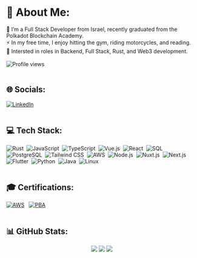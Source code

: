 # 💫 About Me:
🔭 I’m a Full Stack Developer from Israel, recently graduated from the Polkadot Blockchain Academy.<br>
⚡ In my free time, I enjoy hitting the gym, riding motorcycles, and reading.<br>
👀 Intersted in roles in Backend, Full Stack, Rust, and Web3 development.<br>
<br/>
![Profile views](https://komarev.com/ghpvc/?username=daiagi&style=flat-square&color=blue)
<br>
<br/>

## 🌐 Socials:
[![LinkedIn](https://img.shields.io/badge/LinkedIn-%230077B5.svg?logo=linkedin&logoColor=white)](https://linkedin.com/in/baruch-fischman)
<br/>
<br/>

## 💻 Tech Stack:
![Rust](https://img.shields.io/badge/rust-%2307405e.svg?style=for-the-badge&logo=rust&logoColor=white)&nbsp;
![JavaScript](https://img.shields.io/badge/javascript-%23323330.svg?style=for-the-badge&logo=javascript&logoColor=%23F7DF1E)&nbsp;
![TypeScript](https://img.shields.io/badge/typescript-%23007ACC.svg?style=for-the-badge&logo=typescript&logoColor=white)&nbsp;
![Vue.js](https://img.shields.io/badge/Vue.js-%2335495e.svg?style=for-the-badge&logo=vue.js&logoColor=%234FC08D)&nbsp;
![React](https://img.shields.io/badge/react-%2320232a.svg?style=for-the-badge&logo=react&logoColor=%2361DAFB)&nbsp;
![SQL](https://img.shields.io/badge/SQL-%2300f.svg?style=for-the-badge&logo=sql&logoColor=white)&nbsp;
![PostgreSQL](https://img.shields.io/badge/postgres-%23316192.svg?style=for-the-badge&logo=postgresql&logoColor=white)&nbsp;
![Tailwind CSS](https://img.shields.io/badge/tailwind-%23081C59.svg?style=for-the-badge&logo=tailwind-css&logoColor=white)&nbsp;
![AWS](https://img.shields.io/badge/AWS-%23FF9900.svg?style=for-the-badge&logo=amazon-aws&logoColor=white)&nbsp;
![Node.js](https://img.shields.io/badge/node.js-%23339933.svg?style=for-the-badge&logo=node.js&logoColor=white)&nbsp;
![Nuxt.js](https://img.shields.io/badge/Nuxt.js-%2300DC82.svg?style=for-the-badge&logo=nuxt.js&logoColor=white)&nbsp;
![Next.js](https://img.shields.io/badge/next.js-%23000000.svg?style=for-the-badge&logo=next.js&logoColor=white)&nbsp;
![Flutter](https://img.shields.io/badge/Flutter-%2302569B.svg?style=for-the-badge&logo=Flutter&logoColor=white)&nbsp;
![Python](https://img.shields.io/badge/python-3670A0?style=for-the-badge&logo=python&logoColor=ffdd54)&nbsp;
![Java](https://img.shields.io/badge/java-%23ED8B00.svg?style=for-the-badge&logo=java&logoColor=white)&nbsp;
![Linux](https://img.shields.io/badge/Linux-FCC624?style=for-the-badge&logo=linux&logoColor=black)
<br/>
<br/>
## 🎓 Certifications:
[![AWS](https://github.com/daiagi/daiagi/assets/22791238/3ffd6331-453b-494c-bb4d-63b31aa1cfd6)](https://www.credly.com/earner/earned/badge/ae7a85e2-4738-4960-a508-532c9d32691c)&nbsp;&nbsp;
[![PBA](https://github.com/daiagi/daiagi/assets/22791238/31441ed5-6da3-4a47-92cc-18eeeb14805b)](https://kodadot.xyz/ahp/gallery/103-24)
<br/>
<br/>


## 📊 GitHub Stats:
<p align="center">
  <img src="https://github-readme-stats.vercel.app/api?username=daiagi&theme=buefy&show_icons=true&hide_border=false&count_private=true" />
  <img src="https://github-readme-streak-stats.herokuapp.com/?user=daiagi&theme=buefy&hide_border=false" />
  <img src="https://github-readme-stats.vercel.app/api/top-langs/?username=daiagi&theme=buefy&show_icons=true&hide_border=false&layout=compact" />
</p>



